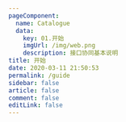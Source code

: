 ```yaml
---
pageComponent: 
  name: Catalogue
  data: 
    key: 01.开始
    imgUrl: /img/web.png
    description: 接口协同基本说明
title: 开始
date: 2020-03-11 21:50:53
permalink: /guide
sidebar: false
article: false
comment: false
editLink: false
---
```


